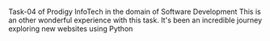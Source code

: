 Task-04 of Prodigy InfoTech in the domain of Software Development
This is an other wonderful experience with this task.
It's been an incredible journey exploring new websites using Python

